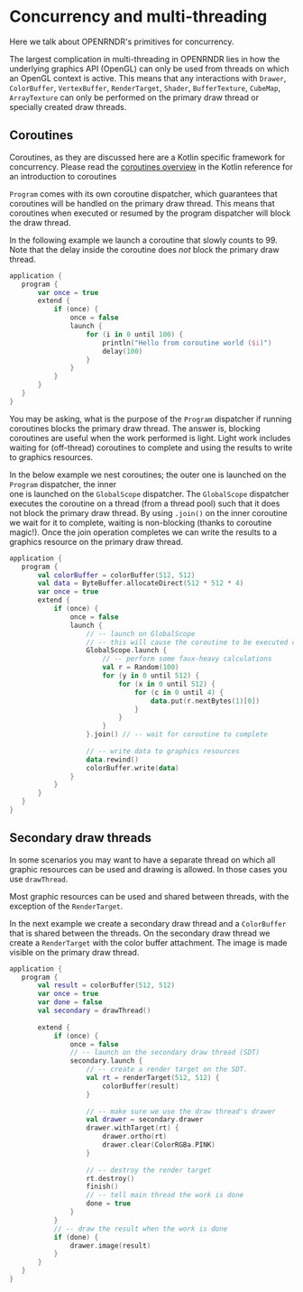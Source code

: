 
 # Concurrency and multi-threading 
 
 Here we talk about OPENRNDR's primitives for concurrency. 
 
 The largest complication in multi-threading in OPENRNDR lies in how the underlying graphics API (OpenGL)
can only be used from threads on which an OpenGL context is active. This means that any interactions with `Drawer`,
`ColorBuffer`, `VertexBuffer`, `RenderTarget`, `Shader`, `BufferTexture`, `CubeMap`, `ArrayTexture` can only be 
performed on the primary draw thread or specially created draw threads.  
 
 ## Coroutines 
 
 Coroutines, as they are discussed here are a Kotlin specific framework for concurrency. Please read the 
[coroutines overview](https://kotlinlang.org/docs/reference/coroutines-overview.html) in the Kotlin reference for
an introduction to coroutines 
 
 `Program` comes with its own coroutine dispatcher, which guarantees that coroutines will be handled on the 
primary draw thread. This means that coroutines when executed or resumed by the program dispatcher will block the 
draw thread. 
 
 In the following example we launch a coroutine that slowly counts to 99. Note that the delay inside the 
coroutine does _not_ block the primary draw thread. 
 
 ```kotlin
application {
    program {
        var once = true
        extend {
            if (once) {
                once = false
                launch {
                    for (i in 0 until 100) {
                        println("Hello from coroutine world ($i)")
                        delay(100)
                    }
                }
            }
        }
    }
}
``` 
 
 You may be asking, what is the purpose of the `Program` dispatcher if running coroutines blocks the primary
draw thread. The answer is, blocking coroutines are useful when the work performed is light. Light work includes 
waiting for (off-thread) coroutines to complete and using the results to write to graphics resources. 
 
 In the below example we nest coroutines; the outer one is launched on the `Program` dispatcher, the inner  
 one is launched on the `GlobalScope` dispatcher. The `GlobalScope` dispatcher executes the coroutine on a thread
 (from a thread pool) such that it does not block the primary draw thread. By using `.join()` on the inner coroutine
 we wait for it to complete, waiting is non-blocking (thanks to coroutine magic!). Once the join operation completes 
 we can write the results to a graphics resource on the primary draw thread. 
 
 ```kotlin
application {
    program {
        val colorBuffer = colorBuffer(512, 512)
        val data = ByteBuffer.allocateDirect(512 * 512 * 4)
        var once = true
        extend {
            if (once) {
                once = false
                launch {
                    // -- launch on GlobalScope
                    // -- this will cause the coroutine to be executed off-thread.
                    GlobalScope.launch {
                        // -- perform some faux-heavy calculations
                        val r = Random(100)
                        for (y in 0 until 512) {
                            for (x in 0 until 512) {
                                for (c in 0 until 4) {
                                    data.put(r.nextBytes(1)[0])
                                }
                            }
                        }
                    }.join() // -- wait for coroutine to complete
                    
                    // -- write data to graphics resources
                    data.rewind()
                    colorBuffer.write(data)
                }
            }
        }
    }
}
``` 
 
 ## Secondary draw threads 
 
 In some scenarios you may want to have a separate thread on which all graphic resources can be used and
drawing is allowed. In those cases you use `drawThread`. 
 
 Most graphic resources can be used and shared between threads, with the exception of the `RenderTarget`. 
 
 In the next example we create a secondary draw thread and a `ColorBuffer` that is shared between the threads.
On the secondary draw thread we create a `RenderTarget` with the color buffer attachment. The image is made visible
on the primary draw thread. 
 
 ```kotlin
application {
    program {
        val result = colorBuffer(512, 512)
        var once = true
        var done = false
        val secondary = drawThread()
        
        extend {
            if (once) {
                once = false
                // -- launch on the secondary draw thread (SDT)
                secondary.launch {
                    // -- create a render target on the SDT.
                    val rt = renderTarget(512, 512) {
                        colorBuffer(result)
                    }
                    
                    // -- make sure we use the draw thread's drawer
                    val drawer = secondary.drawer
                    drawer.withTarget(rt) {
                        drawer.ortho(rt)
                        drawer.clear(ColorRGBa.PINK)
                    }
                    
                    // -- destroy the render target
                    rt.destroy()
                    finish()
                    // -- tell main thread the work is done
                    done = true
                }
            }
            // -- draw the result when the work is done
            if (done) {
                drawer.image(result)
            }
        }
    }
}
``` 
